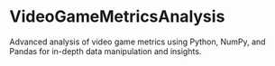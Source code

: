 # VideoGameMetricsAnalysis
Advanced analysis of video game metrics using Python, NumPy, and Pandas for in-depth data manipulation and insights.
